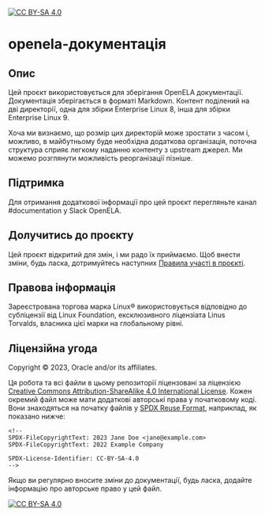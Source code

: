 [![CC BY-SA 4.0][cc-by-sa-shield]][cc-by-sa]

# openela-документація

## Опис

Цей проєкт використовується для зберігання OpenELA документації. Документація зберігається в форматі Markdown. Контент поділений на дві директорії, одна для збірки Enterprise Linux 8, інша для збірки Enterprise Linux 9.

Хоча ми визнаємо, що розмір цих директорій може зростати з часом і, можливо, в майбутньому буде необхідна додаткова організація, поточна структура сприяє легкому наданню контенту з upstream джерел. Ми можемо розглянути можливість реорганізації пізніше.

## Підтримка

Для отримання додаткової інформації про цей проєкт перегляньте канал #documentation у Slack OpenELA.

## Долучитись до проєкту

Цей проєкт відкритий для змін, і ми радо їх приймаємо.
Щоб внести зміни, будь ласка, дотримуйтесь наступних [Правила участі в проєкті](CONTRIBUTING.md).

## Правова інформація

Зареєстрована торгова марка Linux® використовується відповідно до субліцензії від Linux Foundation, ексклюзивного ліцензіата Linus Torvalds, власника цієї марки на глобальному рівні.

## Ліцензійна угода

<!-- Please update the list of major contributor to the project copyrights below -->

Copyright © 2023, Oracle and/or its affiliates.

Ця робота та всі файли в цьому репозиторії ліцензовані за ліцензією [Creative Commons Attribution-ShareAlike 4.0 International License][cc-by-sa]. Кожен окремий файл може мати додаткові авторські права у початковому коді. Вони знаходяться на початку файлів у [SPDX Reuse Format](https://reuse.software/spec/), наприклад, як показано нижче:

```
<!--
SPDX-FileCopyrightText: 2023 Jane Doe <jane@example.com>
SPDX-FileCopyrightText: 2022 Example Company

SPDX-License-Identifier: CC-BY-SA-4.0
-->

```

Якщо ви регулярно вносите зміни до документації, будь ласка, додайте інформацію про авторське право у цей файл.

[![CC BY-SA 4.0][cc-by-sa-image]][cc-by-sa]

[cc-by-sa]: http://creativecommons.org/licenses/by-sa/4.0/
[cc-by-sa-image]: https://licensebuttons.net/l/by-sa/4.0/88x31.png
[cc-by-sa-shield]: https://img.shields.io/badge/License-CC%20BY--SA%204.0-lightgrey.svg
